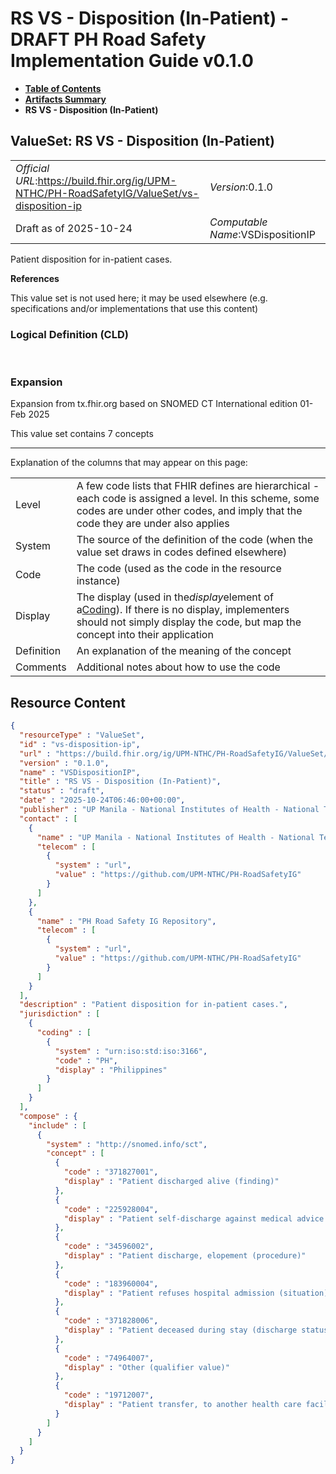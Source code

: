 # RS VS - Disposition (In-Patient) - DRAFT PH Road Safety Implementation Guide v0.1.0

* [**Table of Contents**](toc.md)
* [**Artifacts Summary**](artifacts.md)
* **RS VS - Disposition (In-Patient)**

## ValueSet: RS VS - Disposition (In-Patient) 

| | |
| :--- | :--- |
| *Official URL*:https://build.fhir.org/ig/UPM-NTHC/PH-RoadSafetyIG/ValueSet/vs-disposition-ip | *Version*:0.1.0 |
| Draft as of 2025-10-24 | *Computable Name*:VSDispositionIP |

 
Patient disposition for in-patient cases. 

 **References** 

This value set is not used here; it may be used elsewhere (e.g. specifications and/or implementations that use this content)

### Logical Definition (CLD)

 

### Expansion

Expansion from tx.fhir.org based on SNOMED CT International edition 01-Feb 2025

This value set contains 7 concepts

-------

 Explanation of the columns that may appear on this page: 

| | |
| :--- | :--- |
| Level | A few code lists that FHIR defines are hierarchical - each code is assigned a level. In this scheme, some codes are under other codes, and imply that the code they are under also applies |
| System | The source of the definition of the code (when the value set draws in codes defined elsewhere) |
| Code | The code (used as the code in the resource instance) |
| Display | The display (used in the*display*element of a[Coding](http://hl7.org/fhir/R4/datatypes.html#Coding)). If there is no display, implementers should not simply display the code, but map the concept into their application |
| Definition | An explanation of the meaning of the concept |
| Comments | Additional notes about how to use the code |



## Resource Content

```json
{
  "resourceType" : "ValueSet",
  "id" : "vs-disposition-ip",
  "url" : "https://build.fhir.org/ig/UPM-NTHC/PH-RoadSafetyIG/ValueSet/vs-disposition-ip",
  "version" : "0.1.0",
  "name" : "VSDispositionIP",
  "title" : "RS VS - Disposition (In-Patient)",
  "status" : "draft",
  "date" : "2025-10-24T06:46:00+00:00",
  "publisher" : "UP Manila - National Institutes of Health - National Telehealth Center",
  "contact" : [
    {
      "name" : "UP Manila - National Institutes of Health - National Telehealth Center",
      "telecom" : [
        {
          "system" : "url",
          "value" : "https://github.com/UPM-NTHC/PH-RoadSafetyIG"
        }
      ]
    },
    {
      "name" : "PH Road Safety IG Repository",
      "telecom" : [
        {
          "system" : "url",
          "value" : "https://github.com/UPM-NTHC/PH-RoadSafetyIG"
        }
      ]
    }
  ],
  "description" : "Patient disposition for in-patient cases.",
  "jurisdiction" : [
    {
      "coding" : [
        {
          "system" : "urn:iso:std:iso:3166",
          "code" : "PH",
          "display" : "Philippines"
        }
      ]
    }
  ],
  "compose" : {
    "include" : [
      {
        "system" : "http://snomed.info/sct",
        "concept" : [
          {
            "code" : "371827001",
            "display" : "Patient discharged alive (finding)"
          },
          {
            "code" : "225928004",
            "display" : "Patient self-discharge against medical advice (procedure)"
          },
          {
            "code" : "34596002",
            "display" : "Patient discharge, elopement (procedure)"
          },
          {
            "code" : "183960004",
            "display" : "Patient refuses hospital admission (situation)"
          },
          {
            "code" : "371828006",
            "display" : "Patient deceased during stay (discharge status = dead)"
          },
          {
            "code" : "74964007",
            "display" : "Other (qualifier value)"
          },
          {
            "code" : "19712007",
            "display" : "Patient transfer, to another health care facility (procedure)"
          }
        ]
      }
    ]
  }
}

```
